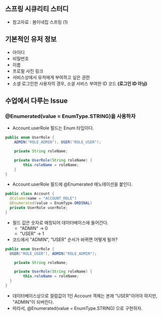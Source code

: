 ## 스프링 시큐리티 스터디
- 참고자료 : 봄이네집 스프링 (1)

## 기본적인 유저 정보
  - 아이디
  - 비밀번호
  - 이름
  - 프로필 사진 링크
  - 서비스상에서 유저에게 부여하고 싶은 권한
  - 소셜 로그인한 사용자의 경우, 소셜 서비스 부여한 ID 코드 **(로그인 ID 아님)**

## 수업에서 다루는 Issue
### @Enumerated(value = EnumType.STRING)을 사용하자
- Account.userRole 필드는 Enum 타입이다.
```java
public enum UserRole {
    ADMIN("ROLE_ADMIN"), USER("ROLE_USER");

    private String roleName;

    private UserRole(String roleName) {
        this.roleName = roleName;
    }
}
```
- Account.userRole 필드에 @Enumerated 애노테이션을 붙인다.
```java
public class Account {
  @Column(name = "ACCOUNT_ROLE")
  @Enumerated(value = EnumType.ORDINAL)
  private UserRole userRole;
}
```
- 필드 값은 숫자로 매칭되어 데이터베이스에 들어간다.
  - "ADMIN" → 0
  - "USER" → 1
- 코드에서 "ADMIN", "USER" 순서가 바뀌면 어떻게 될까?
```java
public enum UserRole {
  USER("ROLE_USER"), ADMIN("ROLE_ADMIN");

    private String roleName;

    private UserRole(String roleName) {
        this.roleName = roleName;
  }
}
```
- 데이터베이스상으로 컬럼값이 1인 Account 객체는 본래 "USER"이어야 하지만, "ADMIN"이 되버린다.
- 따라서, @Enumerated(value = EnumType.STRING) 으로 구현하자.
